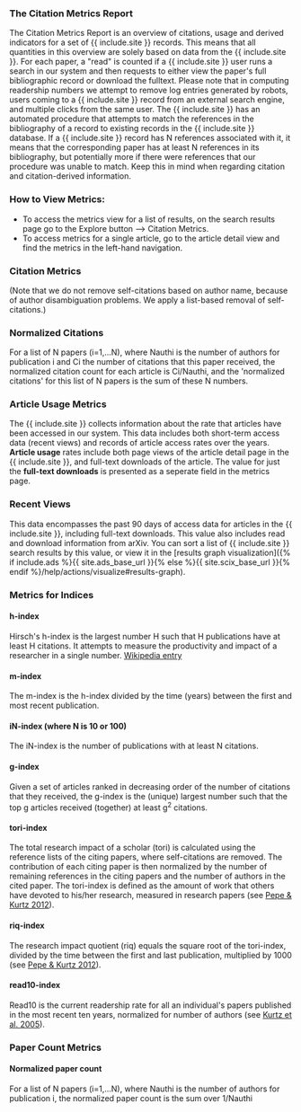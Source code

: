 ### The Citation Metrics Report

The Citation Metrics Report is an overview of citations, usage and derived indicators for a set of {{ include.site }} records. This means that all quantities in this overview are solely based on data from the {{ include.site }}. For each paper, a "read" is counted if a {{ include.site }} user runs a search in our system and then requests to either view the paper's full bibliographic record or download the fulltext. Please note that in computing readership numbers we attempt to remove log entries generated by robots, users coming to a {{ include.site }} record from an external search engine, and multiple clicks from the same user. The {{ include.site }} has an automated procedure that attempts to match the references in the bibliography of a record to existing records in the {{ include.site }} database. If a {{ include.site }} record has N references associated with it, it means that the corresponding paper has at least N references in its bibliography, but potentially more if there were references that our procedure was unable to match. Keep this in mind when regarding citation and citation-derived information.

### How to View Metrics:

* To access the metrics view for a list of results, on the search results page go to the Explore button --> Citation Metrics.
* To access metrics for a single article, go to the article detail view and find the metrics in the left-hand navigation.


### Citation Metrics


(Note that we do not remove self-citations based on author name, because of author disambiguation problems. We apply a list-based removal of self-citations.)

### Normalized Citations
For a list of N papers (i=1,...N), where Nauthi is the number of authors for publication i and Ci the number of citations that this paper received, the normalized citation count for each article is Ci/Nauthi, and the 'normalized citations' for this list of N papers is the sum of these N numbers.


### Article Usage Metrics
The {{ include.site }} collects information about the rate that articles have been accessed in our system. This data includes both short-term access data (recent views) and records of article access rates over the years. **Article usage** rates include both page views of the article detail page in the {{ include.site }}, and full-text downloads of the article. The value for just the **full-text downloads** is presented as a seperate field in the metrics page.

### Recent Views
This data encompasses the past 90 days of access data for articles in the {{ include.site }}, including full-text downloads. This value also includes read and download information from arXiv. You can sort a list of {{ include.site }} search results by this value, or view it in the [results graph visualization]({% if include.ads %}{{ site.ads_base_url }}{% else %}{{ site.scix_base_url }}{% endif %}/help/actions/visualize#results-graph).


### Metrics for Indices

#### h-index

Hirsch's h-index is the largest number H such that H publications have at least H citations. It attempts to measure the productivity and impact of a researcher in a single number. <a href="http://en.wikipedia.org/wiki/Hirsch_index" class="urlextern" title="http://en.wikipedia.org/wiki/Hirsch_index"  rel="nofollow" target="_blank">Wikipedia entry</a>

#### m-index
The m-index is the h-index divided by the time (years) between the first and most recent publication.

#### iN-index (where N is 10 or 100)

The iN-index is the number of publications with at least N citations.

#### g-index
Given a set of articles ranked in decreasing order of the number of citations that they received, the g-index is the (unique) largest number such that the top g articles received (together) at least g<sup>2</sup> citations.

#### tori-index
The total research impact of a scholar (tori) is calculated using the reference lists of the citing papers, where self-citations are removed. The contribution of each citing paper is then normalized by the number of remaining references in the citing papers and the number of authors in the cited paper. The tori-index is defined as the amount of work that others have devoted to his/her research, measured in research papers (see <a href="{% if include.ads %}{{ site.ads_base_url }}{% else %}{{ site.scix_base_url }}{% endif %}/abs/2012PLoSO...746428P/abstract" class="urlextern" title="{% if include.ads %}{{ site.ads_base_url }}{% else %}{{ site.scix_base_url }}{% endif %}/#abs/2012PLoSO...746428P/abstract"  rel="nofollow" target="_blank">Pepe & Kurtz 2012</a>).

#### riq-index
The research impact quotient (riq) equals the square root of the tori-index, divided by the time between the first and last publication, multiplied by 1000 (see <a href="{% if include.ads %}{{ site.ads_base_url }}{% else %}{{ site.scix_base_url }}{% endif %}/abs/2012PLoSO...746428P/abstract" class="urlextern" title="{% if include.ads %}{{ site.ads_base_url }}{% else %}{{ site.scix_base_url }}{% endif %}/#abs/2012PLoSO...746428P/abstract"  rel="nofollow" target="_blank">Pepe & Kurtz 2012</a>).

#### read10-index
Read10 is the current readership rate for all an individual's papers published in the most recent ten years, normalized for number of authors (see <a href="{% if include.ads %}{{ site.ads_base_url }}{% else %}{{ site.scix_base_url }}{% endif %}/abs/2005JASIS..56..111K/abstract" class="urlextern" title="The Bibliometric Properties of Article Readership Information" ref="nofollow" target="_blank">Kurtz et al. 2005</a>).



### Paper Count Metrics

#### Normalized paper count
For a list of N papers (i=1,...N), where Nauthi is the number of authors for publication i, the normalized paper count is the sum over 1/Nauthi
